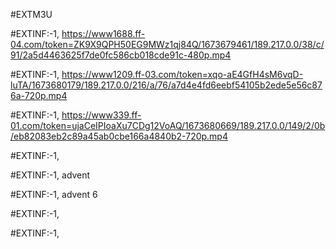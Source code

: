 #EXTM3U

#EXTINF:-1,
https://www1688.ff-04.com/token=ZK9X9QPH50EG9MWz1qj84Q/1673679461/189.217.0.0/38/c/91/2a5d4463625f7de0fc586cb018cde91c-480p.mp4

#EXTINF:-1, 
https://www1209.ff-03.com/token=xqo-aE4GfH4sM6vqD-luTA/1673680179/189.217.0.0/216/a/76/a7d4e4fd6eebf54105b2ede5e56c876a-720p.mp4

#EXTINF:-1,
https://www339.ff-01.com/token=ujaCeIPIoaXu7CDg12VoAQ/1673680669/189.217.0.0/149/2/0b/eb82083eb2c89a45ab0cbe166a4840b2-720p.mp4

#EXTINF:-1,


#EXTINF:-1, advent 


#EXTINF:-1, advent 6



#EXTINF:-1,


#EXTINF:-1,

